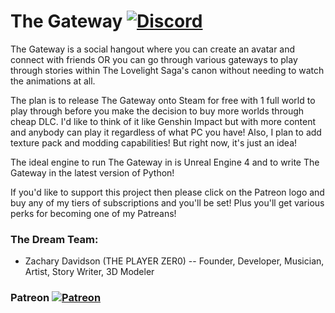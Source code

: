 # The Gateway [![Discord][discordImg]][discordLink]

 The Gateway is a social hangout where you can create an avatar and connect with friends OR you can go through various gateways to play through stories within  The Lovelight Saga's canon without needing to watch the animations at all.

 The plan is to release The Gateway onto Steam for free with 1 full world to play through before you make the decision to buy more worlds through cheap DLC. I'd like to think of it like Genshin Impact but with more content and anybody can play it regardless of what PC you have! Also, I plan to add texture pack and modding capabilities! But right now, it's just an idea!

 The ideal engine to run The Gateway in is Unreal Engine 4 and to write The Gateway in the latest version of Python!

If you'd like to support this project then please click on the Patreon logo and buy any of my tiers of subscriptions and you'll be set! Plus you'll get various perks for becoming one of my Patreans!

### The Dream Team:

* Zachary Davidson (THE PLAYER ZER0) -- Founder, Developer, Musician, Artist, Story Writer, 3D Modeler


### Patreon [![Patreon][PatreonLogo]][PatreonLink]

[discordImg]: https://img.shields.io/discord/565418213735792641.svg?logo=discord&logoWidth=18&colorB=7289DA&style=for-the-badge

[discordLink]: https://discord.gg/9fgW8jAaf6

[PatreonLogo]: https://cdn.theplayerzero.com/assets/imgs/github/PatreonLogo.png

[PatreonLink]: https://www.patreon.com/THEPLAYERZERO